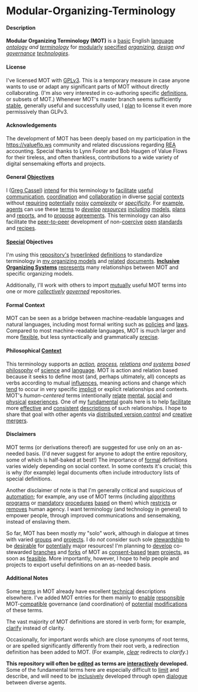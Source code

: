 # Modular-Organizing-Terminology

#### Description

**Modular Organizing Terminology (MOT)** is a [basic](https://github.com/gcassel/Modular-Organization-Terminology/blob/master/terms/base.md) English [language](https://github.com/gcassel/Modular-Organizing-Terminology/blob/master/terms/language.md) *[ontology](https://github.com/gcassel/Modular-Organization-Terminology/blob/master/terms/ontology.md) and [terminology](https://github.com/gcassel/Modular-Organization-Terminology/blob/master/terms/terminology.md)* for [modularly](https://github.com/gcassel/Modular-Organization-Terminology/blob/master/terms/module.md) [specified](https://github.com/gcassel/Modular-Organization-Terminology/blob/master/terms/specification.md) *[organizing](https://github.com/gcassel/Modular-Organization-Terminology/blob/master/terms/organize.md), [design](https://github.com/gcassel/Modular-Organization-Terminology/blob/master/terms/design.md) and [governance](https://github.com/gcassel/Modular-Organization-Terminology/blob/master/terms/govern.md) [technologies](https://github.com/gcassel/Modular-Organization-Terminology/blob/master/terms/technology.md)*. 

#### License
I've licensed MOT with [GPLv3](https://www.gnu.org/licenses/gpl-3.0.en.html).  This is a temporary measure in case anyone wants to use or adapt any significant parts of MOT without directly collaborating.  (I'm also very interested in co-authoring specific [definitions](https://github.com/gcassel/Modular-Organization-Terminology/blob/master/terms/define.md), or subsets of MOT.)  Whenever MOT's master branch seems sufficiently [stable](https://github.com/gcassel/Modular-Organization-Terminology/blob/master/terms/stabilize.md), generally useful and successfully used, I [plan](https://github.com/gcassel/Modular-Organization-Terminology/blob/master/terms/plan.md) to license it even more permissively than GLPv3.

#### Acknowledgements

The development of MOT has been deeply based on my participation in the https://valueflo.ws community and related discussions regarding [REA](https://en.wikipedia.org/wiki/Resources,_Events,_Agents) accounting.  Special thanks to Lynn Foster and Bob Haugen of Value Flows for their tireless, and often thankless, contributions to a wide variety of digital sensemaking efforts and projects.

#### General [Objectives](https://github.com/gcassel/Modular-Organization-Terminology/blob/master/terms/goal.md)

I ([Greg Cassel](https://github.com/gcassel/Essays/blob/master/authors-profile_greg-cassel.md)) [intend](https://github.com/gcassel/Modular-Organization-Terminology/blob/master/terms/intend.md) for this terminology to [facilitate](https://github.com/gcassel/Modular-Organization-Terminology/blob/master/terms/facilitate.md) [useful](https://github.com/gcassel/Modular-Organization-Terminology/blob/master/terms/use.md) [communication](https://github.com/gcassel/Modular-Organization-Terminology/blob/master/terms/communicate.md), [coordination](https://github.com/gcassel/Modular-Organization-Terminology/blob/master/terms/coordinate.md) and [collaboration](https://github.com/gcassel/Modular-Organization-Terminology/blob/master/terms/collaborate.md) in diverse [social](https://github.com/gcassel/Modular-Organization-Terminology/blob/master/terms/social.md) [contexts](https://github.com/gcassel/Modular-Organization-Terminology/blob/master/terms/context.md) without [requiring](https://github.com/gcassel/Modular-Organization-Terminology/blob/master/terms/require.md) [potentially](https://github.com/gcassel/Modular-Organization-Terminology/blob/master/terms/potential.md) [noisy](https://github.com/gcassel/Modular-Organization-Terminology/blob/master/terms/noise.md) *[complexity](https://github.com/gcassel/Modular-Organization-Terminology/blob/master/terms/complexity.md)* or *[specificity](https://github.com/gcassel/Modular-Organization-Terminology/blob/master/terms/specification.md)*.  For [example](https://github.com/gcassel/Modular-Organization-Terminology/blob/master/terms/example.md), [agents](https://github.com/gcassel/Modular-Organization-Terminology/blob/master/terms/agent.md) can use these [terms](https://github.com/gcassel/Modular-Organization-Terminology/blob/master/terms/term.md) to *[develop](https://github.com/gcassel/Modular-Organization-Terminology/blob/master/terms/develop.md) [resources](https://github.com/gcassel/Modular-Organization-Terminology/blob/master/terms/resource.md)* [including](https://github.com/gcassel/Modular-Organization-Terminology/blob/master/terms/include.md) [models](https://github.com/gcassel/Modular-Organization-Terminology/blob/master/terms/model.md), [plans](https://github.com/gcassel/Modular-Organization-Terminology/blob/master/terms/plan.md) and [reports](https://github.com/gcassel/Modular-Organization-Terminology/blob/master/terms/report.md), and to [propose](https://github.com/gcassel/Modular-Organization-Terminology/blob/master/terms/propose.md) [agreements](https://github.com/gcassel/Modular-Organization-Terminology/blob/master/terms/agree.md).  This terminology can also facilitate the [peer-to-peer](https://github.com/gcassel/Modular-Organization-Terminology/blob/master/terms/p2p.md) development of non-[coercive](https://github.com/gcassel/Modular-Organization-Terminology/blob/master/terms/coerce.md) [open](https://github.com/gcassel/Modular-Organization-Terminology/blob/master/terms/open-license.md) [standards](https://github.com/gcassel/Modular-Organization-Terminology/blob/master/terms/standard.md) and [recipes](https://github.com/gcassel/Modular-Organization-Terminology/blob/master/terms/recipe.md).  

#### [Special](https://github.com/gcassel/Modular-Organization-Terminology/blob/master/terms/specific.md) Objectives

I'm using this [repository's](https://github.com/gcassel/Modular-Organization-Terminology/blob/master/terms/repository.md) [hyperlinked](https://github.com/gcassel/Modular-Organization-Terminology/blob/master/terms/hyperlink.md) [definitions](https://github.com/gcassel/Modular-Organization-Terminology/blob/master/terms/define.md) to standardize terminology in [my organizing models](https://github.com/gcassel/Models) and [related](https://github.com/gcassel/Modular-Organization-Terminology/blob/master/terms/relate.md) [documents](https://github.com/gcassel/Modular-Organization-Terminology/blob/master/terms/document.md).  **[Inclusive Organizing Systems](https://docs.google.com/drawings/d/1-WFMRYdueSBba1atcohX0G585zj-gBNlBvZQBqnEmEs/edit?usp=sharing)** [represents](https://github.com/gcassel/Modular-Organization-Terminology/blob/master/terms/represent.md) many relationships between MOT and specific organizing models.

Additionally, I'll work with others to import [mutually](https://github.com/gcassel/Modular-Organization-Terminology/blob/master/terms/mutual.md) useful MOT terms into one or more *[collectively](https://github.com/gcassel/Modular-Organization-Terminology/blob/master/terms/collective.md) [governed](https://github.com/gcassel/Modular-Organization-Terminology/blob/master/terms/govern.md)* repositories.

#### Formal Context

MOT can be seen as a bridge between machine-readable languages and natural languages, including most formal writing such as [policies](https://github.com/gcassel/Modular-Organization-Terminology/blob/master/terms/policy.md) and [laws](https://github.com/gcassel/Modular-Organization-Terminology/blob/master/terms/law.md).  Compared to most machine-readable languages, MOT is much larger and more [flexible](https://github.com/gcassel/Modular-Organization-Terminology/blob/master/terms/flexible.md), but less syntactically and grammatically [precise](https://github.com/gcassel/Modular-Organization-Terminology/blob/master/terms/precise.md).

#### Philosophical [Context](https://github.com/gcassel/Modular-Organization-Terminology/blob/master/terms/context.md)

This terminology supports an *[action](https://github.com/gcassel/Modular-Organization-Terminology/blob/master/terms/act.md), [process](https://github.com/gcassel/Modular-Organization-Terminology/blob/master/terms/process.md), [relations](https://github.com/gcassel/Modular-Organization-Terminology/blob/master/terms/relate.md) and [systems](https://github.com/gcassel/Modular-Organization-Terminology/blob/master/terms/system.md) based* [philosophy](https://github.com/gcassel/Modular-Organizing-Terminology/blob/master/terms/philosophize.md) of [science](https://github.com/gcassel/Modular-Organizing-Terminology/blob/master/terms/science.md) and [language](https://github.com/gcassel/Modular-Organization-Terminology/blob/master/terms/language.md).  MOT is action and relation based because it seeks to define most (and, perhaps ultimately, all) concepts as verbs according to mutual [influences](https://github.com/gcassel/Modular-Organization-Terminology/blob/master/terms/influence.md), meaning actions and change which [tend](https://github.com/gcassel/Modular-Organization-Terminology/blob/master/terms/tend.md) to occur in very specific [implicit](https://github.com/gcassel/Modular-Organization-Terminology/blob/master/terms/imply.md) or explicit relationships and contexts.  MOT's *human-centered* terms intentionally [relate](https://github.com/gcassel/Modular-Organization-Terminology/blob/master/terms/relate.md) [mental](https://github.com/gcassel/Modular-Organization-Terminology/blob/master/terms/mental.md), [social](https://github.com/gcassel/Modular-Organization-Terminology/blob/master/terms/social.md) and [physical](https://github.com/gcassel/Modular-Organization-Terminology/blob/master/terms/physical.md) [experiences](https://github.com/gcassel/Modular-Organization-Terminology/blob/master/terms/experience.md).  One of my [fundamental](https://github.com/gcassel/Modular-Organization-Terminology/blob/master/terms/base.md) goals here is to help [facilitate](https://github.com/gcassel/Modular-Organization-Terminology/blob/master/terms/facilitation.md) more [effective](https://github.com/gcassel/Modular-Organization-Terminology/blob/master/terms/effective.md) and [consistent](https://github.com/gcassel/Modular-Organization-Terminology/blob/master/terms/consistent.md) [descriptions](https://github.com/gcassel/Modular-Organization-Terminology/blob/master/terms/describe.md) of such relationships.  I hope to share that goal with other agents via [distributed version control](https://github.com/gcassel/Modular-Organization-Terminology/blob/master/terms/distributed-version-control.md) and 
[creative](https://github.com/gcassel/Modular-Organization-Terminology/blob/master/terms/creation.md) [mergers](https://github.com/gcassel/Modular-Organization-Terminology/blob/master/terms/merge.md).

#### Disclaimers

MOT terms (or derivations thereof) are suggested for use only on an as-needed basis.  (I'd never suggest for anyone to adopt the entire repository, some of which is half-baked at best!)  The importance of [formal](https://github.com/gcassel/Modular-Organization-Terminology/blob/master/terms/form.md) definitions varies widely depending on social context.  In some contexts it's crucial; this is why (for example) legal documents often include introductory lists of special definitions.  

Another disclaimer of note is that I'm generally critical and suspicious of [automation](https://github.com/gcassel/Modular-Organization-Terminology/blob/master/terms/automate.md); for example, any use of MOT terms (including [algorithms](https://github.com/gcassel/Modular-Organization-Terminology/blob/master/terms/algorithm.md) [programs](https://github.com/gcassel/Modular-Organization-Terminology/blob/master/terms/program.md) or [mandatory](https://github.com/gcassel/Modular-Organization-Terminology/blob/master/terms/mandate.md) [procedures](https://github.com/gcassel/Modular-Organization-Terminology/blob/master/terms/procedure.md) [based](https://github.com/gcassel/Modular-Organization-Terminology/blob/master/terms/base.md) on them) which [restricts](https://github.com/gcassel/Modular-Organization-Terminology/blob/master/terms/restrict.md) or [removes](https://github.com/gcassel/Modular-Organization-Terminology/blob/master/terms/remove.md) human agency.  I want terminology (and technology in general) to empower people, through improved communications and sensemaking, instead of enslaving them.

So far, MOT has been mostly my "solo" work, although in dialogue at times with varied [groups](https://github.com/gcassel/Modular-Organization-Terminology/blob/master/terms/group.md) and [projects](https://github.com/gcassel/Modular-Organization-Terminology/blob/master/terms/project.md).  I do *not* consider such sole [stewardship](https://github.com/gcassel/Modular-Organization-Terminology/blob/master/terms/steward.md) to be [desirable](https://github.com/gcassel/Modular-Organization-Terminology/blob/master/terms/desire.md) for [potentially](https://github.com/gcassel/Modular-Organization-Terminology/blob/master/terms/potential.md) major resources!  I'm planning to [develop](https://github.com/gcassel/Modular-Organization-Terminology/blob/master/terms/develop.md) co-stewarded [branches](https://github.com/gcassel/Modular-Organization-Terminology/blob/master/terms/branch.md) and [forks](https://github.com/gcassel/Modular-Organization-Terminology/blob/master/terms/fork.md) of MOT as [consent-based](https://github.com/gcassel/Modular-Organization-Terminology/blob/master/terms/consent-based.md) [team](https://github.com/gcassel/Modular-Organization-Terminology/blob/master/terms/team.md) [projects](https://github.com/gcassel/Modular-Organization-Terminology/blob/master/terms/project.md), as soon as [feasible](https://github.com/gcassel/Modular-Organization-Terminology/blob/master/terms/feasible.md).  More importantly, however, I hope to help people and projects to export useful definitions on an as-needed basis.

#### Additional Notes

Some [terms](https://github.com/gcassel/Modular-Organization-Terminology/blob/master/terms/term.md) in MOT already have excellent [technical](https://github.com/gcassel/Modular-Organization-Terminology/blob/master/terms/technical.md) descriptions elsewhere.  I've added MOT entries for them mainly to [enable](https://github.com/gcassel/Modular-Organization-Terminology/blob/master/terms/enable.md) [responsible](https://github.com/gcassel/Modular-Organization-Terminology/blob/master/terms/responsibility.md) MOT-[compatible](https://github.com/gcassel/Modular-Organization-Terminology/blob/master/terms/compatible.md) governance (and coordination) of [potential](https://github.com/gcassel/Modular-Organization-Terminology/blob/master/terms/potential.md) [modifications](https://github.com/gcassel/Modular-Organization-Terminology/blob/master/terms/modify.md) of these terms.

The vast majority of MOT definitions are stored in verb form; for example, [clarify](https://github.com/gcassel/Modular-Organization-Terminology/blob/master/terms/clarify.md) instead of clarity.  

Occasionally, for important words which are close synonyms of root terms, or are spelled significantly differently from their root verb, a redirection definition has been added to MOT.  (For example, *[clear](https://github.com/gcassel/Modular-Organization-Terminology/blob/master/terms/clear.md)* redirects to *clarify*.)

**This repository will often be [edited](https://github.com/gcassel/Modular-Organization-Terminology/blob/master/terms/edit.md) as terms are [interactively](https://github.com/gcassel/Modular-Organization-Terminology/blob/master/terms/interaction.md) developed.**  Some of the fundamental terms here are especially difficult to [limit](https://github.com/gcassel/Modular-Organization-Terminology/blob/master/terms/limit.md) and describe, and will need to be [inclusively](https://github.com/gcassel/Modular-Organization-Terminology/blob/master/terms/include.md) developed through open [dialogue](https://github.com/gcassel/Modular-Organization-Terminology/blob/master/terms/dialogue.md) between diverse agents.
